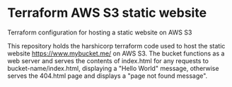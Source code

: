 # Terraform AWS S3 static website
Terraform configuration for hosting a static website on AWS S3

This repository holds the harshicorp terraform code used to host the static website https://www.mybucket.me/ on AWS S3. The bucket functions as a web server and serves the contents of index.html for any requests to bucket-name/index.html, displaying a "Hello World" message, otherwise serves the 404.html page and displays a "page not found message".

